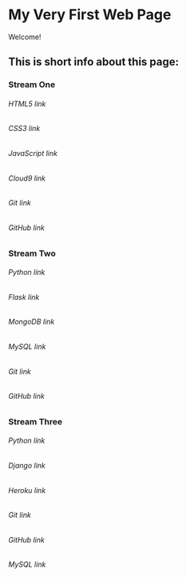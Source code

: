 # My Very First Web Page

Welcome!


## This is short info about this page:

### Stream One

###### HTML5 link
###### CSS3 link
###### JavaScript link
###### Cloud9 link
###### Git link
###### GitHub link

### Stream Two

###### Python link
###### Flask link
###### MongoDB link
###### MySQL link
###### Git link
###### GitHub link

### Stream Three

###### Python link
###### Django link
###### Heroku link
###### Git link
###### GitHub link
###### MySQL link
